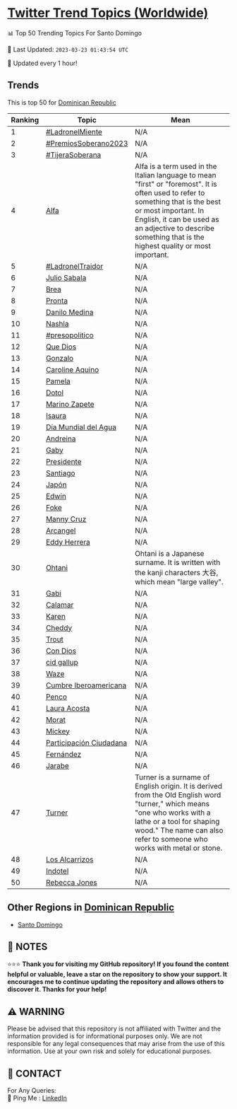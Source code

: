 [Twitter Trend Topics (Worldwide)](https://github.com/ErcinDedeoglu/Twitter-Trend-Topics)
==========


📊 Top 50 Trending Topics For Santo Domingo

📆 Last Updated: `2023-03-23 01:43:54 UTC`

🔧 Updated every 1 hour!


## Trends

This is top 50 for [Dominican Republic](</Dominican Republic>)

| Ranking | Topic | Mean |
| ------- | ------------ | ------------ |
| 1 | [#LadronelMiente](http://twitter.com/search?q=%23LadronelMiente) | N/A |
| 2 | [#PremiosSoberano2023](http://twitter.com/search?q=%23PremiosSoberano2023) | N/A |
| 3 | [#TijeraSoberana](http://twitter.com/search?q=%23TijeraSoberana) | N/A |
| 4 | [Alfa](http://twitter.com/search?q=Alfa) | Alfa is a term used in the Italian language to mean "first" or "foremost". It is often used to refer to something that is the best or most important. In English, it can be used as an adjective to describe something that is the highest quality or most important. |
| 5 | [#LadronelTraidor](http://twitter.com/search?q=%23LadronelTraidor) | N/A |
| 6 | [Julio Sabala](http://twitter.com/search?q=Julio+Sabala) | N/A |
| 7 | [Brea](http://twitter.com/search?q=Brea) | N/A |
| 8 | [Pronta](http://twitter.com/search?q=Pronta) | N/A |
| 9 | [Danilo Medina](http://twitter.com/search?q=Danilo+Medina) | N/A |
| 10 | [Nashla](http://twitter.com/search?q=Nashla) | N/A |
| 11 | [#presopolitico](http://twitter.com/search?q=%23presopolitico) | N/A |
| 12 | [Que Dios](http://twitter.com/search?q=Que+Dios) | N/A |
| 13 | [Gonzalo](http://twitter.com/search?q=Gonzalo) | N/A |
| 14 | [Caroline Aquino](http://twitter.com/search?q=Caroline+Aquino) | N/A |
| 15 | [Pamela](http://twitter.com/search?q=Pamela) | N/A |
| 16 | [Dotol](http://twitter.com/search?q=Dotol) | N/A |
| 17 | [Marino Zapete](http://twitter.com/search?q=Marino+Zapete) | N/A |
| 18 | [Isaura](http://twitter.com/search?q=Isaura) | N/A |
| 19 | [Día Mundial del Agua](http://twitter.com/search?q=D%c3%ada+Mundial+del+Agua) | N/A |
| 20 | [Andreina](http://twitter.com/search?q=Andreina) | N/A |
| 21 | [Gaby](http://twitter.com/search?q=Gaby) | N/A |
| 22 | [Presidente](http://twitter.com/search?q=Presidente) | N/A |
| 23 | [Santiago](http://twitter.com/search?q=Santiago) | N/A |
| 24 | [Japón](http://twitter.com/search?q=Jap%c3%b3n) | N/A |
| 25 | [Edwin](http://twitter.com/search?q=Edwin) | N/A |
| 26 | [Foke](http://twitter.com/search?q=Foke) | N/A |
| 27 | [Manny Cruz](http://twitter.com/search?q=Manny+Cruz) | N/A |
| 28 | [Arcangel](http://twitter.com/search?q=Arcangel) | N/A |
| 29 | [Eddy Herrera](http://twitter.com/search?q=Eddy+Herrera) | N/A |
| 30 | [Ohtani](http://twitter.com/search?q=Ohtani) | Ohtani is a Japanese surname. It is written with the kanji characters 大谷, which mean "large valley". |
| 31 | [Gabi](http://twitter.com/search?q=Gabi) | N/A |
| 32 | [Calamar](http://twitter.com/search?q=Calamar) | N/A |
| 33 | [Karen](http://twitter.com/search?q=Karen) | N/A |
| 34 | [Cheddy](http://twitter.com/search?q=Cheddy) | N/A |
| 35 | [Trout](http://twitter.com/search?q=Trout) | N/A |
| 36 | [Con Dios](http://twitter.com/search?q=Con+Dios) | N/A |
| 37 | [cid gallup](http://twitter.com/search?q=cid+gallup) | N/A |
| 38 | [Waze](http://twitter.com/search?q=Waze) | N/A |
| 39 | [Cumbre Iberoamericana](http://twitter.com/search?q=Cumbre+Iberoamericana) | N/A |
| 40 | [Penco](http://twitter.com/search?q=Penco) | N/A |
| 41 | [Laura Acosta](http://twitter.com/search?q=Laura+Acosta) | N/A |
| 42 | [Morat](http://twitter.com/search?q=Morat) | N/A |
| 43 | [Mickey](http://twitter.com/search?q=Mickey) | N/A |
| 44 | [Participación Ciudadana](http://twitter.com/search?q=Participaci%c3%b3n+Ciudadana) | N/A |
| 45 | [Fernández](http://twitter.com/search?q=Fern%c3%a1ndez) | N/A |
| 46 | [Jarabe](http://twitter.com/search?q=Jarabe) | N/A |
| 47 | [Turner](http://twitter.com/search?q=Turner) | Turner is a surname of English origin. It is derived from the Old English word "turner," which means "one who works with a lathe or a tool for shaping wood." The name can also refer to someone who works with metal or stone. |
| 48 | [Los Alcarrizos](http://twitter.com/search?q=Los+Alcarrizos) | N/A |
| 49 | [Indotel](http://twitter.com/search?q=Indotel) | N/A |
| 50 | [Rebecca Jones](http://twitter.com/search?q=Rebecca+Jones) | N/A |



## Other Regions in [Dominican Republic](</Dominican Republic>)

* [Santo Domingo](</Dominican Republic/Santo Domingo.md>)



## 📝 NOTES

⭐⭐⭐ **Thank you for visiting my GitHub repository! If you found the content helpful or valuable, leave a star on the repository to show your support. It encourages me to continue updating the repository and allows others to discover it. Thanks for your help!**


## ⚠️ WARNING

Please be advised that this repository is not affiliated with Twitter and the information provided is for informational purposes only. We are not responsible for any legal consequences that may arise from the use of this information. Use at your own risk and solely for educational purposes.


## 📨 CONTACT

 For Any Queries:  
            🏓 Ping Me : [LinkedIn](https://www.linkedin.com/in/ercindedeoglu/)
